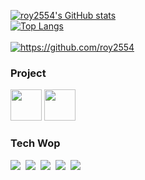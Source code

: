 
[![roy2554's GitHub stats](https://github-readme-stats.vercel.app/api?username=roy2554&theme=dark)](https://github.com/anuraghazra/github-readme-stats)  
[![Top Langs](https://github-readme-stats.vercel.app/api/top-langs/?username=roy2554&hide=html,css,scss&layout=compact&theme=dark)](https://github.com/anuraghazra/github-readme-stats)  
<br />
<a href="https://github.com/roy2554">
<img src="https://img.shields.io/badge/-roy2554-black?style=flat-square&logo=github&link=https://github.com/roy2554" alt="https://github.com/roy2554"/>
</a>

### Project
<a href="https://github.com/roy2554/discord-PYBOT"><img src="https://i.ibb.co/JFVm1Lv/PYBot.png" width="50" height="50"></a>
<a href="https://github.com/roy2554/discord-RoTools"><img src="https://i.ibb.co/Xx6jKXk/Ro-Tools-JS.png" width="50" height="50"></a>

### Tech Wop

<img src="https://img.shields.io/badge/Python-black?style=flat-square&logo=Python&logoColor=white&link=https://www.python.org/"/></a>&nbsp;
<img src="https://img.shields.io/badge/-Clang-black?style=flat-square&logo=c&logoColor=white" />&nbsp;
<img src="https://img.shields.io/badge/-JavaScript-black?style=flat-square&logo=javascript&logoColor=white" />&nbsp;
<img src="https://img.shields.io/badge/-React-black?style=flat-square&logo=react&logoColor=white" />&nbsp;
<img src="https://img.shields.io/badge/-Express-black?style=flat-square&logo=express&logoColor=white" />  

<!---
roy2554/roy2554 is a ✨ special ✨ repository because its `README.md` (this file) appears on your GitHub profile.
You can click the Preview link to take a look at your changes.
--->
